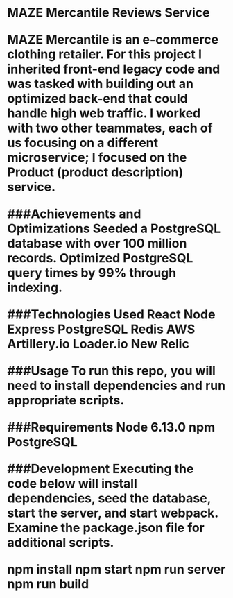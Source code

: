 
<h1> MAZE Mercantile Reviews Service

MAZE Mercantile is an e-commerce clothing retailer. For this project I inherited front-end legacy code and was tasked with building out an optimized back-end that could handle high web traffic. I worked with two other teammates, each of us focusing on a different microservice; I focused on the Product (product description) service.

###Achievements and Optimizations
Seeded a PostgreSQL database with over 100 million records.
Optimized PostgreSQL query times by 99% through indexing.

###Technologies Used
React
Node
Express
PostgreSQL
Redis
AWS
Artillery.io
Loader.io
New Relic

###Usage
To run this repo, you will need to install dependencies and run appropriate scripts.

###Requirements
Node 6.13.0
npm
PostgreSQL

###Development
Executing the code below will install dependencies, seed the database, start the server, and start webpack. Examine the package.json file for additional scripts.

npm install
npm start
npm run server
npm run build
